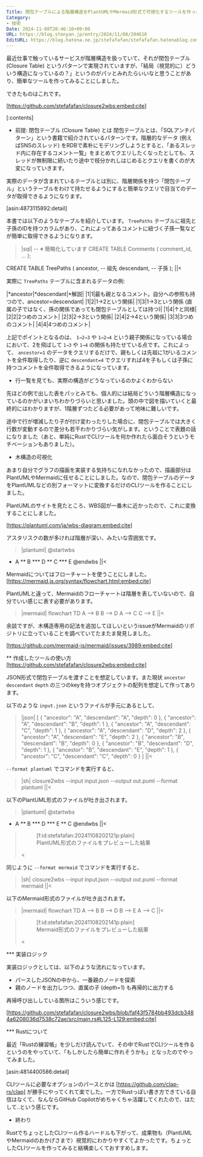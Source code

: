 ```yaml
---
Title: 閉包テーブルによる階層構造をPlantUMLやMermaid形式で可視化するツールを作った
Category:
- 技術
Date: 2024-11-08T20:46:10+09:00
URL: https://blog.stenyan.jp/entry/2024/11/08/204610
EditURL: https://blog.hatena.ne.jp/stefafafan/stefafafan.hatenablog.com/atom/entry/6802418398302474530
---
```


最近仕事で触っているサービスが階層構造を扱っていて、それが閉包テーブル (Closure Table) というパターンで実現されていますが、「結局（視覚的に）どういう構造になっているの？」というのがパッとみれたらいいなと思うことがあり、簡単なツールを作ってみることにしました。

できたものはこれです。

[https://github.com/stefafafan/closure2wbs:embed:cite]

[:contents]

* 前提: 閉包テーブル (Closure Table) とは
閉包テーブルとは、「SQLアンチパターン」という書籍で紹介されているパターンです。階層的なデータ (例えばSNSのスレッド) をRDBで素朴にモデリングしようとすると、「あるスレッド内に存在するコメント一覧」をまとめてクエリしたくなったとしても、スレッドが無制限に続いたり途中で枝分かれしはじめるとクエリを書くのが大変になっていきます。

実際のデータが含まれているテーブルとは別に、階層関係を持つ「閉包テーブル」というテーブルをわけて持たせるようにすると簡単なクエリで目当てのデータが取得できるようになります。

[asin:4873115892:detail]

本書では以下のようなテーブルを紹介しています。 <code>TreePaths</code> テーブルに祖先と子孫のIDを持つカラムがあり、これによってあるコメントに紐づく子孫一覧などが簡単に取得できるようになります。

>|sql|
-- ※ 簡略化しています
CREATE TABLE Comments (
    comment_id, 
    ...
);

CREATE TABLE TreePaths (
    ancestor,   -- 祖先
    descendant, -- 子孫
);
||<

実際に <code>TreePaths</code> テーブルに含まれるデータの例:

|*ancestor|*descendant|*解説|
|1|1|最も親となるコメント。自分への参照も持つので、ancestor=descendant|
|1|2|1→2という関係|
|1|3|1→3という関係 (直属の子ではなく、孫の関係であっても閉包テーブルとしては持つ)|
|1|4|↑と同様|
|2|2|2つめのコメント|
|2|3|2→3という関係|
|2|4|2→4という関係|
|3|3|3つめのコメント|
|4|4|4つめのコメント|

上記でポイントとなるのは、 <code>1→2→3</code> や <code>1→2→4</code> という親子関係になっている場合において、2を飛ばして <code>1→3</code> や <code>1→4</code> の関係も持たせている点です。これによって、 <code>ancestor=1</code> のデータをクエリするだけで、親もしくは先祖に1がいるコメントを全件取得したり、逆に <code>descendant=4</code> でクエリすれば4を子もしくは子孫に持つコメントを全件取得できるようになっています。

* 行一覧を見ても、実際の構造がどうなっているのかよくわからない

先ほどの例で出した表をパッとみても、個人的には結局どういう階層構造になっているのかがいまいちわかりづらいと思いました。頭の中で図を描いていくと最終的にはわかりますが、1階層ずつたどる必要があって地味に難しいです。

途中で行が増減したり子が付け変わったりした場合に、閉包テーブルでは大きく行数が変動するので差分も若干わかりづらい気がします。ということで表題の話になりました（あと、単純にRustでCLIツールを何か作れたら面白そうというモチベーションもありました）。

* 木構造の可視化

あまり自分でグラフの描画を実装する気持ちになれなかったので、描画部分はPlantUMLやMermaidに任せることにしました。なので、閉包テーブルのデータをPlantUMLなどの別フォーマットに変換するだけのCLIツールを作ることにしました。

PlantUMLのサイトを見たところ、WBS図が一番木に近かったので、これに変換することにしました。

[https://plantuml.com/ja/wbs-diagram:embed:cite]

アスタリスクの数が多ければ階層が深い、みたいな雰囲気です。

>|plantuml|
@startwbs
* A
** B
*** D
** C
*** E
@endwbs
||<

Mermaidについてはフローチャートを使うことにしました。
[https://mermaid.js.org/syntax/flowchart.html:embed:cite]

PlantUMLと違って、Mermaidのフローチャートは階層を表していないので、自分でいい感じに表す必要があります。

>|mermaid|
flowchart TD
    A --> B
    B --> D
    A --> C
    C --> E
||<

余談ですが、木構造専用の記法を追加してほしいというissueがMermaidのリポジトリに立っていることを調べていてたまたま発見しました。

[https://github.com/mermaid-js/mermaid/issues/3989:embed:cite]

** 作成したツールの使い方
[https://github.com/stefafafan/closure2wbs:embed:cite]

JSON形式で閉包テーブルを渡すことを想定しています。また現状 <code>ancestor</code> <code>descendant</code> <code>depth</code> の三つのkeyを持つオブジェクトの配列を想定して作ってあります。

以下のような <code>input.json</code> というファイルが手元にあるとして、

>|json|
[
	{
		"ancestor": "A",
		"descendant": "A",
		"depth": 0
	},
	{
		"ancestor": "A",
		"descendant": "B",
		"depth": 1
	},
	{
		"ancestor": "A",
		"descendant": "C",
		"depth": 1
	},
	{
		"ancestor": "A",
		"descendant": "D",
		"depth": 2
	},
	{
		"ancestor": "A",
		"descendant": "E",
		"depth": 2
	},
	{
		"ancestor": "B",
		"descendant": "B",
		"depth": 0
	},
	{
		"ancestor": "B",
		"descendant": "D",
		"depth": 1
	},
	{
		"ancestor": "B",
		"descendant": "E",
		"depth": 1
	},
	{
		"ancestor": "C",
		"descendant": "C",
		"depth": 0
	}
]
||<

<code>--format plantuml</code> でコマンドを実行すると、

>|sh|
closure2wbs --input input.json --output out.puml --format plantuml
||<

以下のPlantUML形式のファイルが吐き出されます。

>|plantuml|
@startwbs
* A
** B
*** D
*** E
** C
@endwbs
||<

><figure class="figure-image figure-image-fotolife" title="PlantUML形式のファイルをプレビューした結果">[f:id:stefafafan:20241108202121p:plain]<figcaption>PlantUML形式のファイルをプレビューした結果</figcaption></figure><

同じように <code>--format mermaid</code> でコマンドを実行すると、

>|sh|
closure2wbs --input input.json --output out.puml --format mermaid
||<

以下のMermaid形式のファイルが吐き出されます。

>|mermaid|
flowchart TD
    A --> B
    B --> D
    B --> E
    A --> C
||<

><figure class="figure-image figure-image-fotolife" title="Mermaid形式のファイルをプレビューした結果">[f:id:stefafafan:20241108202141p:plain]<figcaption>Mermaid形式のファイルをプレビューした結果</figcaption></figure><

*** 実装ロジック

実装ロジックとしては、以下のような流れになっています。

+ パースしたJSONの中から、一番親のノードを探索
+ 親のノードを出力しつつ、直属の子 (depth=1) も再帰的に出力する

再帰呼び出ししている箇所はこういう感じです。

[https://github.com/stefafafan/closure2wbs/blob/faf43f5784bb493dcb3484a6208036d7538c72ae/src/main.rs#L125-L129:embed:cite]

*** Rustについて

最近「Rustの練習帳」を少しだけ読んでいて、その中でRustでCLIツールを作るというのをやっていて、「もしかしたら簡単に作れそうかも」となったのでやってみました。

[asin:4814400586:detail]

CLIツールに必要なオプションのパースとかは [https://github.com/clap-rs/clap] が勝手にやってくれて楽でした。一方でRustっぽい書き方できている自信はなくて、なんならGitHub Copilotがめちゃくちゃ活躍してくれたので、はたして..という感じです。

* 終わり

RustでちょっとしたCLIツール作るハードルも下がって、成果物も（PlantUMLやMermaidのおかげさまで）視覚的にわかりやすくてよかったです。ちょっとしたCLIツールを作ってみると結構楽しくておすすめします。
